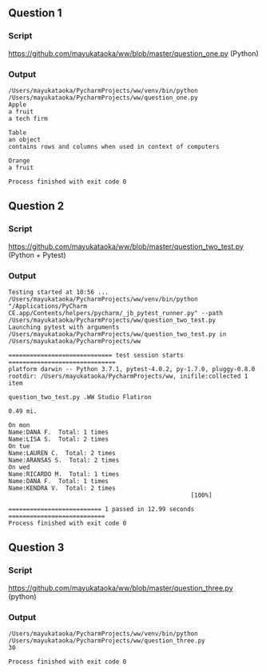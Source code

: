 

## Question 1 

### Script
https://github.com/mayukataoka/ww/blob/master/question_one.py (Python)

### Output

```
/Users/mayukataoka/PycharmProjects/ww/venv/bin/python /Users/mayukataoka/PycharmProjects/ww/question_one.py
Apple
a fruit
a tech firm

Table
an object
contains rows and columns when used in context of computers

Orange
a fruit

Process finished with exit code 0
```

## Question 2 
### Script
https://github.com/mayukataoka/ww/blob/master/question_two_test.py (Python + Pytest)

### Output

```
Testing started at 10:56 ...
/Users/mayukataoka/PycharmProjects/ww/venv/bin/python "/Applications/PyCharm CE.app/Contents/helpers/pycharm/_jb_pytest_runner.py" --path /Users/mayukataoka/PycharmProjects/ww/question_two_test.py
Launching pytest with arguments /Users/mayukataoka/PycharmProjects/ww/question_two_test.py in /Users/mayukataoka/PycharmProjects/ww

============================= test session starts ==============================
platform darwin -- Python 3.7.1, pytest-4.0.2, py-1.7.0, pluggy-0.8.0
rootdir: /Users/mayukataoka/PycharmProjects/ww, inifile:collected 1 item

question_two_test.py .WW Studio Flatiron

0.49 mi.

On mon
Name:DANA F.  Total: 1 times
Name:LISA S.  Total: 2 times
On tue
Name:LAUREN C.  Total: 2 times
Name:ARANSAS S.  Total: 2 times
On wed
Name:RICARDO M.  Total: 1 times
Name:DANA F.  Total: 1 times
Name:KENDRA V.  Total: 2 times
                                                   [100%]

========================== 1 passed in 12.99 seconds ===========================
Process finished with exit code 0

```

## Question 3
### Script
https://github.com/mayukataoka/ww/blob/master/question_three.py (python)

### Output

```
/Users/mayukataoka/PycharmProjects/ww/venv/bin/python /Users/mayukataoka/PycharmProjects/ww/question_three.py
30

Process finished with exit code 0
```
